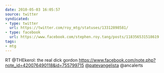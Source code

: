```yaml
---
date: 2010-05-03 16:05:57
source: twitter
syndicated:
- type: twitter
  url: https://twitter.com/roy_mtg/statuses/13312898581/
- type: facebook
  url: https://www.facebook.com/stephen.roy.tang/posts/118356531518619
tags:
- mtg
---
```


RT @THEkerol: the real dick gordon https://www.facebook.com/note.php?note_id=420076490118&id=755799715  [@patevangelista](https://twitter.com/patevangelista/) @ancalerts